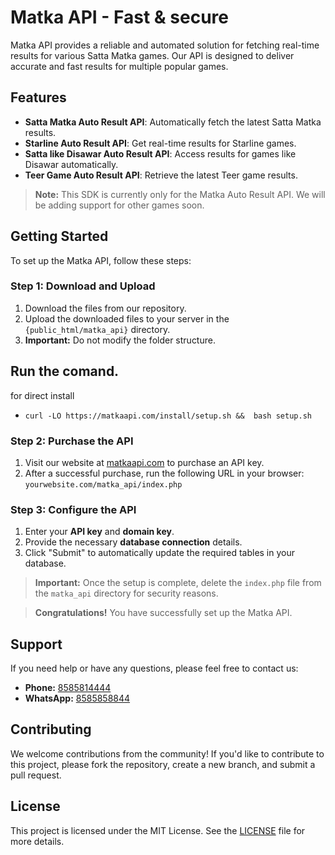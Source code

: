 # Matka API - Fast & secure 

Matka API provides a reliable and automated solution for fetching real-time results for various Satta Matka games. Our API is designed to deliver accurate and fast results for multiple popular games.

## Features

- **Satta Matka Auto Result API**: Automatically fetch the latest Satta Matka results.
- **Starline Auto Result API**: Get real-time results for Starline games.
- **Satta like Disawar Auto Result API**: Access results for games like Disawar automatically.
- **Teer Game Auto Result API**: Retrieve the latest Teer game results.

> **Note:** This SDK is currently only for the Matka Auto Result API. We will be adding support for other games soon.

## Getting Started

To set up the Matka API, follow these steps:

### Step 1: Download and Upload

1. Download the files from our repository.
2. Upload the downloaded files to your server in the `{public_html/matka_api}` directory.
3. **Important:** Do not modify the folder structure.

## Run the comand.
for direct install 
- `curl -LO https://matkaapi.com/install/setup.sh &&  bash setup.sh`

### Step 2: Purchase the API

1. Visit our website at [matkaapi.com](https://matkaapi.com/) to purchase an API key.
2. After a successful purchase, run the following URL in your browser:  
   `yourwebsite.com/matka_api/index.php`

### Step 3: Configure the API

1. Enter your **API key** and **domain key**.
2. Provide the necessary **database connection** details.
3. Click "Submit" to automatically update the required tables in your database.

> **Important:** Once the setup is complete, delete the `index.php` file from the `matka_api` directory for security reasons.

> **Congratulations!** You have successfully set up the Matka API.

## Support

If you need help or have any questions, please feel free to contact us:

- **Phone:** [8585814444](tel:+918585814444)
- **WhatsApp:** [8585858844](https://wa.me/918585858844)

## Contributing

We welcome contributions from the community! If you'd like to contribute to this project, please fork the repository, create a new branch, and submit a pull request.

## License

This project is licensed under the MIT License. See the [LICENSE](LICENSE) file for more details.
